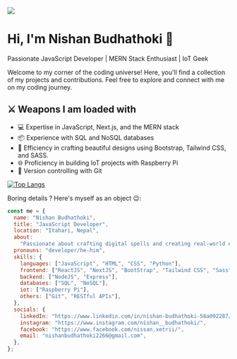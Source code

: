 ![](https://komarev.com/ghpvc/?username=nishanbudhathoki2266&color=green&style=flat-square)

# Hi, I'm Nishan Budhathoki 👋

Passionate JavaScript Developer | MERN Stack Enthusiast | IoT Geek

Welcome to my corner of the coding universe! Here, you'll find a collection of my projects and contributions. Feel free to explore and connect with me on my coding journey.

## ⚔ Weapons I am loaded with

- 💻 Expertise in JavaScript, Next.js, and the MERN stack
- 📦 Experience with SQL and NoSQL databases
- 🎨 Efficiency in crafting beautiful designs using Bootstrap, Tailwind CSS, and SASS.
- 🌐 Proficiency in building IoT projects with Raspberry Pi
- 🤖 Version controlling with Git

[![Top Langs](https://github-readme-stats.vercel.app/api/top-langs/?username=nishanbudhathoki2266)](https://github.com/nishanbudhathoki2266/github-readme-stats)

Boring details ? Here's myself as an object 😉:

```javascript
const me = {
  name: "Nishan Budhathoki",
  title: "JavaScript Developer",
  location: "Itahari, Nepal",
  about:
    "Passionate about crafting digital spells and creating real-world enchantments.",
  pronouns: "developer/he-him",
  skills: {
    languages: ["JavaScript", "HTML", "CSS", "Python"],
    frontend: ["ReactJS", "NextJS", "BootStrap", "Tailwind CSS", "Sass"],
    backend: ["NodeJS", "Express"],
    databases: ["SQL", "NoSQL"],
    iot: ["Raspberry Pi"],
    others: ["Git", "RESTful APIs"],
  },
  socials: {
    linkedIn: "https://www.linkedin.com/in/nishan-budhathoki-58a092287/",
    instagram: "https://www.instagram.com/nishan__budhathoki/",
    facebook: "https://www.facebook.com/nissan.xetrii/",
    email: "nishanbudhathoki2266@gmail.com",
  },
};
```

